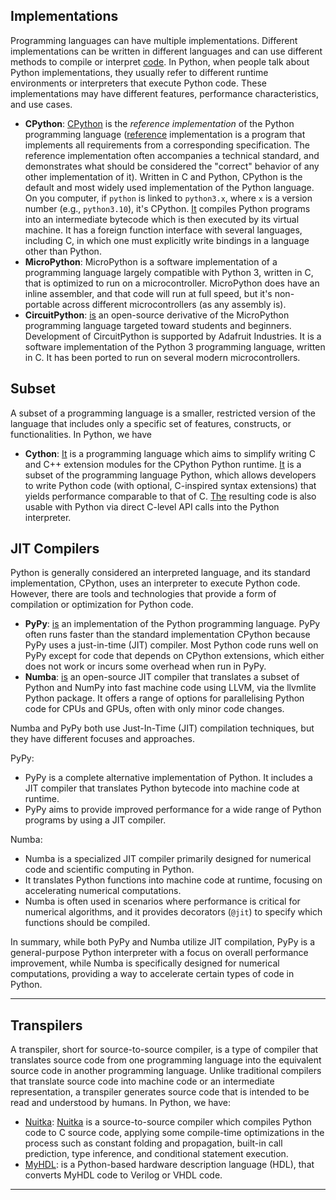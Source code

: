 ## Implementations

Programming languages can have multiple implementations. Different implementations can be written in different languages and can use different methods to compile or interpret [code][1]. In Python, when people talk about Python implementations, they usually refer to different runtime environments or interpreters that execute Python code. These implementations may have different features, performance characteristics, and use cases.

- **CPython**: [CPython][2] is the *reference implementation* of the Python programming language ([reference][4] implementation is a program that implements all requirements from a corresponding specification. The reference implementation often accompanies a technical standard, and demonstrates what should be considered the "correct" behavior of any other implementation of it). Written in C and Python, CPython is the default and most widely used implementation of the Python language. On you computer, if `python` is linked to `python3.x`, where `x` is a version number (e.g., `python3.10`), it's CPython. [It][3] compiles Python programs into an intermediate bytecode which is then executed by its virtual machine. It has a foreign function interface with several languages, including C, in which one must explicitly write bindings in a language other than Python.
- **MicroPython**: MicroPython is a software implementation of a programming language largely compatible with Python 3, written in C, that is optimized to run on a microcontroller. MicroPython does have an inline assembler, and that code will run at full speed, but it's non-portable across different microcontrollers (as any assembly is).
- **CircuitPython**: [is][9] an open-source derivative of the MicroPython programming language targeted toward students and beginners. Development of CircuitPython is supported by Adafruit Industries. It is a software implementation of the Python 3 programming language, written in C. It has been ported to run on several modern microcontrollers.


## Subset

A subset of a programming language is a smaller, restricted version of the language that includes only a specific set of features, constructs, or functionalities. In Python, we have

- **Cython**: [It][6] is a programming language which aims to simplify writing C and C++ extension modules for the CPython Python runtime. [It][2] is a subset of the programming language Python, which allows developers to write Python code (with optional, C-inspired syntax extensions) that yields performance comparable to that of C. [The][5] resulting code is also usable with Python via direct C-level API calls into the Python interpreter.

## JIT Compilers

Python is generally considered an interpreted language, and its standard implementation, CPython, uses an interpreter to execute Python code. However, there are tools and technologies that provide a form of compilation or optimization for Python code. 

- **PyPy**: [is][7] an implementation of the Python programming language. PyPy often runs faster than the standard implementation CPython because PyPy uses a just-in-time (JIT) compiler. Most Python code runs well on PyPy except for code that depends on CPython extensions, which either does not work or incurs some overhead when run in PyPy. 
- **Numba**: [is][10] an open-source JIT compiler that translates a subset of Python and NumPy into fast machine code using LLVM, via the llvmlite Python package. It offers a range of options for parallelising Python code for CPUs and GPUs, often with only minor code changes.

Numba and PyPy both use Just-In-Time (JIT) compilation techniques, but they have different focuses and approaches.

PyPy:
- PyPy is a complete alternative implementation of Python. It includes a JIT compiler that translates Python bytecode into machine code at runtime.
- PyPy aims to provide improved performance for a wide range of Python programs by using a JIT compiler.

Numba:
- Numba is a specialized JIT compiler primarily designed for numerical code and scientific computing in Python.
- It translates Python functions into machine code at runtime, focusing on accelerating numerical computations.
- Numba is often used in scenarios where performance is critical for numerical algorithms, and it provides decorators (`@jit`) to specify which functions should be compiled.

In summary, while both PyPy and Numba utilize JIT compilation, PyPy is a general-purpose Python interpreter with a focus on overall performance improvement, while Numba is specifically designed for numerical computations, providing a way to accelerate certain types of code in Python.

---

## Transpilers

A transpiler, short for source-to-source compiler, is a type of compiler that translates source code from one programming language into the equivalent source code in another programming language. Unlike traditional compilers that translate source code into machine code or an intermediate representation, a transpiler generates source code that is intended to be read and understood by humans. In Python, we have:

- [Nuitka][11]: [Nuitka][12] is a source-to-source compiler which compiles Python code to C source code, applying some compile-time optimizations in the process such as constant folding and propagation, built-in call prediction, type inference, and conditional statement execution.
- [MyHDL][13]: is a Python-based hardware description language (HDL), that converts MyHDL code to Verilog or VHDL code.


---

[1]: https://en.wikipedia.org/wiki/Programming_language_implementation#Multiple_implementations
[2]: https://en.wikipedia.org/wiki/CPython
[3]: https://en.wikipedia.org/wiki/Python_(programming_language)#Implementations
[4]: https://en.wikipedia.org/wiki/Reference_implementation
[5]: https://en.wikipedia.org/wiki/Python_(programming_language)#Cross-compilers_to_other_languages
[6]: https://en.wikipedia.org/wiki/List_of_Python_software#Python_implementations
[7]: https://en.wikipedia.org/wiki/PyPy
[8]: https://en.wikipedia.org/wiki/MicroPython
[9]: https://en.wikipedia.org/wiki/CircuitPython
[10]: https://en.wikipedia.org/wiki/Numba
[11]: https://nuitka.net/doc/user-manual.html
[12]: https://en.wikipedia.org/wiki/Nuitka
[13]: https://www.myhdl.org/
